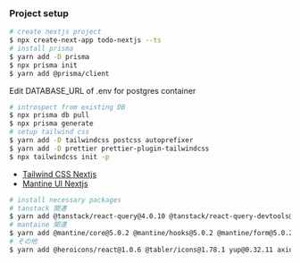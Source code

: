 ### Project setup

```bash
# create nextjs project
$ npx create-next-app todo-nextjs --ts
# install prisma
$ yarn add -D prisma
$ npx prisma init
$ yarn add @prisma/client
```

Edit DATABASE_URL of .env for postgres container

```bash
# introspect from existing DB
$ npx prisma db pull
$ npx prisma generate
# setup tailwind css
$ yarn add -D tailwindcss postcss autoprefixer
$ yarn add -D prettier prettier-plugin-tailwindcss
$ npx tailwindcss init -p
```

- [Tailwind CSS Nextjs](https://tailwindcss.com/docs/guides/nextjs)
- [Mantine UI Nextjs](https://mantine.dev/guides/next/)

```bash
# install necessary packages
# tanstack 関連
$ yarn add @tanstack/react-query@4.0.10 @tanstack/react-query-devtools@4.0.10
# mantaine 関連
$ yarn add @mantine/core@5.0.2 @mantine/hooks@5.0.2 @mantine/form@5.0.2 @mantine/next@5.0.2 @emotion/server@11.10.0 @emotion/react@11.10.0
# その他
$ yarn add @heroicons/react@1.0.6 @tabler/icons@1.78.1 yup@0.32.11 axios@0.27.2 zustand@4.0.0
```
